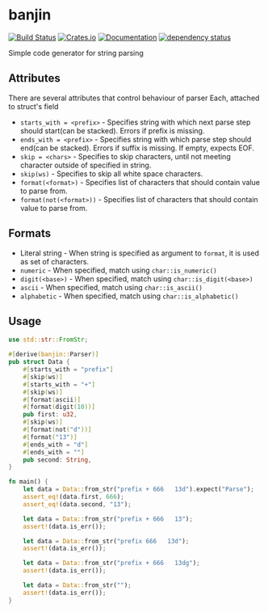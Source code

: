 # banjin

[![Build Status](https://travis-ci.org/DoumanAsh/banjin.svg?branch=master)](https://travis-ci.org/DoumanAsh/banjin)
[![Crates.io](https://img.shields.io/crates/v/banjin.svg)](https://crates.io/crates/banjin)
[![Documentation](https://docs.rs/banjin/badge.svg)](https://docs.rs/crate/banjin/)
[![dependency status](https://deps.rs/repo/github/DoumanAsh/banjin/status.svg)](https://deps.rs/repo/github/DoumanAsh/banjin)

Simple code generator for string parsing

## Attributes

There are several attributes that control behaviour of parser
Each, attached to struct's field

- `starts_with = <prefix>` - Specifies string with which next parse step should start(can be stacked). Errors if prefix is missing.
- `ends_with = <prefix>` - Specifies string with which parse step should end(can be stacked). Errors if suffix is missing. If empty, expects EOF.
- `skip = <chars>` - Specifies to skip characters, until not meeting character outside of specified in string.
- `skip(ws)` - Specifies to skip all white space characters.
- `format(<format>)` - Specifies list of characters that should contain value to parse from.
- `format(not(<format>))` - Specifies list of characters that should contain value to parse from.

## Formats

- Literal string - When string is specified as argument to `format`, it is used as set of characters.
- `numeric` - When specified, match using `char::is_numeric()`
- `digit(<base>)` - When specified, match using `char::is_digit(<base>)`
- `ascii` - When specified, match using `char::is_ascii()`
- `alphabetic` - When specified, match using `char::is_alphabetic()`

## Usage

```rust
use std::str::FromStr;

#[derive(banjin::Parser)]
pub struct Data {
    #[starts_with = "prefix"]
    #[skip(ws)]
    #[starts_with = "+"]
    #[skip(ws)]
    #[format(ascii)]
    #[format(digit(10))]
    pub first: u32,
    #[skip(ws)]
    #[format(not("d"))]
    #[format("13")]
    #[ends_with = "d"]
    #[ends_with = ""]
    pub second: String,
}

fn main() {
    let data = Data::from_str("prefix + 666   13d").expect("Parse");
    assert_eq!(data.first, 666);
    assert_eq!(data.second, "13");

    let data = Data::from_str("prefix + 666   13");
    assert!(data.is_err());

    let data = Data::from_str("prefix 666   13d");
    assert!(data.is_err());

    let data = Data::from_str("prefix + 666   13dg");
    assert!(data.is_err());

    let data = Data::from_str("");
    assert!(data.is_err());
}

```
